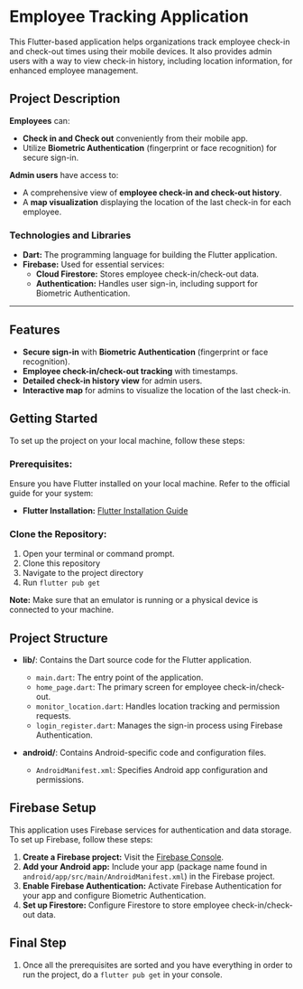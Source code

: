 # Employee Tracking Application

This Flutter-based application helps organizations track employee check-in and check-out times using their mobile devices. It also provides admin users with a way to view check-in history, including location information, for enhanced employee management.

## Project Description

**Employees** can:
- **Check in and Check out** conveniently from their mobile app.
- Utilize **Biometric Authentication** (fingerprint or face recognition) for secure sign-in.

**Admin users** have access to:
- A comprehensive view of **employee check-in and check-out history**.
- A **map visualization** displaying the location of the last check-in for each employee.

### Technologies and Libraries
- **Dart:** The programming language for building the Flutter application.
- **Firebase:** Used for essential services:
  - **Cloud Firestore:** Stores employee check-in/check-out data.
  - **Authentication:** Handles user sign-in, including support for Biometric Authentication.

---

## Features
- **Secure sign-in** with **Biometric Authentication** (fingerprint or face recognition).
- **Employee check-in/check-out tracking** with timestamps.
- **Detailed check-in history view** for admin users.
- **Interactive map** for admins to visualize the location of the last check-in.


## Getting Started

To set up the project on your local machine, follow these steps:

### Prerequisites:
Ensure you have Flutter installed on your local machine. Refer to the official guide for your system:

- **Flutter Installation:** [Flutter Installation Guide](https://docs.flutter.dev/get-started/install)

### Clone the Repository:
1. Open your terminal or command prompt.
2. Clone this repository
3. Navigate to the project directory
4. Run ```flutter pub get ```


**Note:** Make sure that an emulator is running or a physical device is connected to your machine.


## Project Structure

- **lib/**: Contains the Dart source code for the Flutter application.
  - `main.dart`: The entry point of the application.
  - `home_page.dart`: The primary screen for employee check-in/check-out.
  - `monitor_location.dart`: Handles location tracking and permission requests.
  - `login_register.dart`: Manages the sign-in process using Firebase Authentication.

- **android/**: Contains Android-specific code and configuration files.
  - `AndroidManifest.xml`: Specifies Android app configuration and permissions.


## Firebase Setup

This application uses Firebase services for authentication and data storage. To set up Firebase, follow these steps:

1. **Create a Firebase project:** Visit the [Firebase Console](https://firebase.google.com/docs/projects/api/workflow_set-up-and-manage-project).
2. **Add your Android app:** Include your app (package name found in `android/app/src/main/AndroidManifest.xml`) in the Firebase project.
3. **Enable Firebase Authentication:** Activate Firebase Authentication for your app and configure Biometric Authentication.
4. **Set up Firestore:** Configure Firestore to store employee check-in/check-out data.



## Final Step 

1. Once all the prerequisites are sorted and you have everything in order to run the project, 
do a ```flutter pub get```
in your console. 